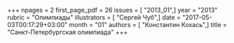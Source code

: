 +++
npages = 2
first_page_pdf = 26
issues = [ "2013_01",]
year = "2013"
rubric = "Олимпиады"
illustrators = [ "Сергей Чуб",]
date = "2017-05-03T00:17:29+03:00"
month = "01"
authors = [ "Константин Кохась",]
title = "Санкт-Петербургская олимпиада"
+++
